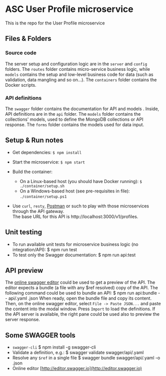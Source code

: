 # ASC User Profile microservice

This is the repo for the User Profile microservice

## Files & Folders

### Source code

The server setup and configuration logic are in the `server` and `config` folders. The `routes` folder contains micro-service business logic, while `models` contains the setup and low-level business code for data (such as validation, data mangling and so on...). The `containers` folder contains the Docker scripts.

### API definitions

The `swagger` folder contains the documentation for API and models . Inside, API definitions are in the `api` folder. The `models` folder contains the collections' models, used to define the MongoDB collections or API response.  The `forms` folder contains the models used for data input.

## Setup & Run notes

- Get dependencies:
        `$ npm install`
- Start the microservice:
        `$ npm start`
- Build the container:
  - On a Linux-based host (you should have Docker running): `$ ./container/setup.sh`
  - On a Windows-based host (see pre-requisites in file): `./container/setup.ps1`

- Use `curl`, `resty`, [Postman](http://www.getpostman.com/) or such to play with those microservices through the API gateway.  
The base URL for this API is http://localhost:3000/v1/profiles.

## Unit testing

- To run available unit tests for microservice business logic (no integration/API):
        $ npm run test
- To test only the Swagger documentation:
        $ npm run api:test

## API preview

The [online swagger editor](http://editor.swagger.io) could be used to get a preview of the API. The editor expects a bundle (a file with any $ref resolved) copy of the API.
The following command could be used to bundle an API:
        $ npm run api:bundle -- api/<apiname>.yaml <bundlename>.json
When ready, open the bundle file and copy its content. Then, on the online swagger editor, select `File -> Paste JSON...` and paste the content into the modal window. Press `Import` to load the definitions. If the API server is available, the right pane could be used also to preview the server response.

## Some SWAGGER tools

- `swagger-cli`
        $ npm install -g swagger-cli
- Validate a definition, e.g.:
        $ swagger validate swagger/api/<apiname>.yaml
- Resolve any `$ref` in a single file
        $ swagger bundle swagger/api/<apiname>.yaml -o <bundlename>.json
- Online editor
        [http://editor.swagger.io](http://editor.swagger.io)
